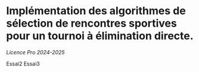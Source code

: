 # Implémentation des algorithmes de sélection de rencontres sportives pour un tournoi à élimination directe.

*Licence Pro 2024-2025*

Essai2
Essai3